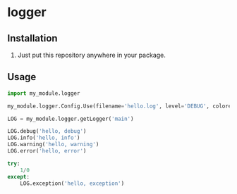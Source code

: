 # logger

## Installation
1. Just put this repository anywhere in your package.

## Usage

```python
import my_module.logger

my_module.logger.Config.Use(filename='hello.log', level='DEBUG', colored=True)

LOG = my_module.logger.getLogger('main')

LOG.debug('hello, debug')
LOG.info('hello, info')
LOG.warning('hello, warning')
LOG.error('hello, error')

try:
    1/0
except:
    LOG.exception('hello, exception')
```


